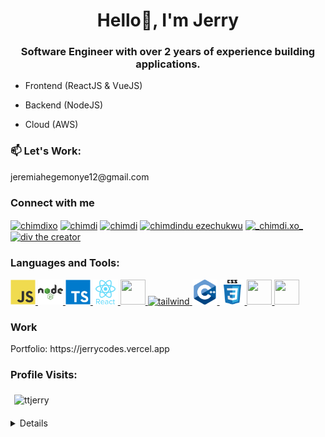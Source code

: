 <h1 align="center"> Hello👋, I'm Jerry</h1>
 <h3 align="center">
  Software Engineer with over 2 years of experience building applications. 
</h3>

<p align="left" style="font:"semibold">
  <ul>
     <li><p> Frontend (ReactJS & VueJS)</p></li>
     <li><p> Backend (NodeJS)</p></li>
     <li><p> Cloud (AWS)</p></li>
  </ul>
</p>



<h3 algin="left">📫 Let's Work:</h3>
<p>jeremiahegemonye12@gmail.com</p>
 
<h3 align="left">Connect with me</h3>
<p align="left">
<a href="https://twitter.com/ttjerry" target="blank"><img align="center" src="https://raw.githubusercontent.com/rahuldkjain/github-profile-readme-generator/master/src/images/icons/Social/twitter.svg" alt="chimdixo" height="30" width="40" /></a>
<a href="https://www.linkedin.com/in/chimdi-ezechukwu-48661a228/" target="blank"><img align="center" src="https://raw.githubusercontent.com/rahuldkjain/github-profile-readme-generator/master/src/images/icons/Social/linked-in-alt.svg" alt="chimdi" height="30" width="40" /></a>
<a href="https://kaggle.com/divthecreator" target="blank"><img align="center" src="https://raw.githubusercontent.com/rahuldkjain/github-profile-readme-generator/master/src/images/icons/Social/kaggle.svg" alt="chimdi" height="30" width="40" /></a>
<a href="https://fb.com/chimdindu ezechukwu" target="blank"><img align="center" src="https://raw.githubusercontent.com/rahuldkjain/github-profile-readme-generator/master/src/images/icons/Social/facebook.svg" alt="chimdindu ezechukwu" height="30" width="40" /></a>
<a href="https://instagram.com/_chimdi.xo_" target="blank"><img align="center" src="https://raw.githubusercontent.com/rahuldkjain/github-profile-readme-generator/master/src/images/icons/Social/instagram.svg" alt="_chimdi.xo_" height="30" width="40" /></a>
<a href="https://m.youtube.com/channel/UCv5vTCyFqzDjazM2kBXbnng" target="blank"><img align="center" src="https://raw.githubusercontent.com/rahuldkjain/github-profile-readme-generator/master/src/images/icons/Social/youtube.svg" alt="div the creator" height="30" width="40" /></a>
</p>

<h3 align="left">Languages and Tools:</h3>
<p align="left">
  <a href="https://developer.mozilla.org/en-US/docs/Web/JavaScript">
    <img src="https://raw.githubusercontent.com/devicons/devicon/master/icons/javascript/javascript-original.svg" alt="javascript" width="40" height="40"/>
  </a>
  <a href="https://nodejs.org">
    <img src="https://raw.githubusercontent.com/devicons/devicon/master/icons/nodejs/nodejs-original-wordmark.svg" alt="nodejs" width="40" height="40"/>
  </a>
    <a href="https://www.typescriptlang.org/">
    <img src="https://raw.githubusercontent.com/devicons/devicon/master/icons/typescript/typescript-original.svg" alt="typescript" width="40" height="40"/>
  </a>
  <a href="https://reactjs.org/">
    <img src="https://raw.githubusercontent.com/devicons/devicon/master/icons/react/react-original-wordmark.svg" alt="react" width="40" height="40"/>
  </a>
  <a href="https://kubernetes.io/">
    <img src="https://www.vectorlogo.zone/logos/kubernetes/kubernetes-icon.svg" width="40" height="40"/>
  </a>
  <a href="https://tailwindcss.com/">
    <img src="https://www.vectorlogo.zone/logos/tailwindcss/tailwindcss-icon.svg" alt="tailwind" width="40" height="40"/>
  </a>
  <a href="https://www.w3schools.com/cpp/">
    <img src="https://raw.githubusercontent.com/devicons/devicon/master/icons/cplusplus/cplusplus-original.svg" width="40" height="40"/>
  </a>
  <a href="https://www.w3schools.com/css/">
    <img src="https://raw.githubusercontent.com/devicons/devicon/master/icons/css3/css3-original-wordmark.svg" width="40" height="40"/>
  </a>
  <a href="https://git-scm.com/">
    <img src="https://www.vectorlogo.zone/logos/git-scm/git-scm-icon.svg" width="40" height="40"/>
  </a>
  
  <a href="https://www.terraform.io/">
    <img src="https://www.vectorlogo.zone/logos/terraformio/terraformio-icon.svg" width="40" height="40"/>
  </a>
</p>



<h3 align="left">Work</h3>
<p>Portfolio: https://jerrycodes.vercel.app</p>


<h3 algin="left">Profile Visits:</h3>
<p align="left" > <img style="padding:2px; margin:4px;" src="https://komarev.com/ghpvc/?username=ttjerry&label=Profile%20views&color=0e75b6&style=flat" alt="ttjerry" /> </p>

<details>
<summary>Details</summary>
<p><img align="left" style="padding:2px; margin:4px;"  src="https://github-readme-stats.vercel.app/api/top-langs?username=ttjerry&show_icons=true&locale=en&layout=compact" alt="coderdivine" /></p>
<p>&nbsp;<img align="center" style="padding:2px; margin:4px;"  src="https://github-readme-stats.vercel.app/api?username=ttjerry&show_icons=true&locale=en" alt="coderdivine" /></p>
<p><img align="center" style="padding:2px; margin:4px;"  src="https://github-readme-streak-stats.herokuapp.com/?user=ttjerry&" alt="coderdivine" /></p>
</details>
